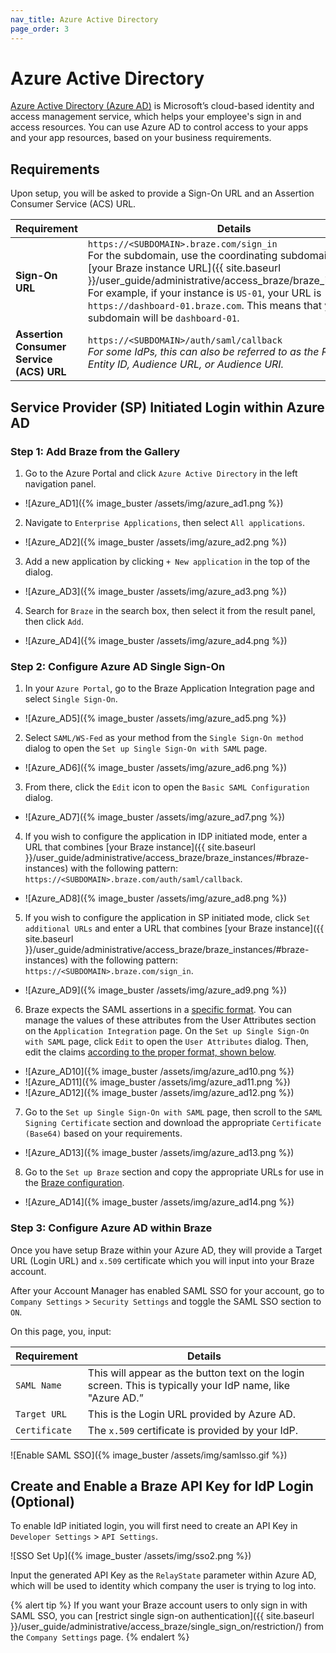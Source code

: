 ```yaml
---
nav_title: Azure Active Directory
page_order: 3
---
```


# Azure Active Directory

[Azure Active Directory (Azure AD)](https://docs.microsoft.com/en-us/azure/active-directory/saas-apps/braze-tutorial) is Microsoft’s cloud-based identity and access management service, which helps your employee's sign in and access resources. You can use Azure AD to control access to your apps and your app resources, based on your business requirements.

## Requirements

Upon setup, you will be asked to provide a Sign-On URL and an Assertion Consumer Service (ACS) URL.  

| Requirement | Details |
|---|---|
| **Sign-On URL** | `https://<SUBDOMAIN>.braze.com/sign_in` <br> For the subdomain, use the coordinating subdomain listed in [your Braze instance URL]({{ site.baseurl }}/user_guide/administrative/access_braze/braze_instances/). For example, if your instance is `US-01`, your URL is `https://dashboard-01.braze.com`. This means that your subdomain will be `dashboard-01`. |
| **Assertion Consumer Service (ACS) URL** | `https://<SUBDOMAIN>/auth/saml/callback` <br> *For some IdPs, this can also be referred to as the Reply URL, Entity ID, Audience URL, or Audience URI.* |


## Service Provider (SP) Initiated Login within Azure AD

### Step 1: Add Braze from the Gallery

1. Go to the Azure Portal and click `Azure Active Directory` in the left navigation panel.
- ![Azure_AD1]({% image_buster /assets/img/azure_ad1.png %})

2. Navigate to `Enterprise Applications`, then select `All applications`.
- ![Azure_AD2]({% image_buster /assets/img/azure_ad2.png %})

3. Add a new application by clicking `+ New application` in the top of the dialog.
- ![Azure_AD3]({% image_buster /assets/img/azure_ad3.png %})

4. Search for `Braze` in the search box, then select it from the result panel, then click `Add`.
- ![Azure_AD4]({% image_buster /assets/img/azure_ad4.png %})

### Step 2: Configure Azure AD Single Sign-On

1. In your `Azure Portal`, go to the Braze Application Integration page and select `Single Sign-On`.
- ![Azure_AD5]({% image_buster /assets/img/azure_ad5.png %})

2. Select `SAML/WS-Fed` as your method from the `Single Sign-On method` dialog to open the `Set up Single Sign-On with SAML` page.
- ![Azure_AD6]({% image_buster /assets/img/azure_ad6.png %})

3. From there, click the `Edit` icon to open the `Basic SAML Configuration` dialog.
- ![Azure_AD7]({% image_buster /assets/img/azure_ad7.png %})

4. If you wish to configure the application in IDP initiated mode, enter a URL that combines [your Braze instance]({{ site.baseurl }}/user_guide/administrative/access_braze/braze_instances/#braze-instances) with the following pattern: `https://<SUBDOMAIN>.braze.com/auth/saml/callback`.
- ![Azure_AD8]({% image_buster /assets/img/azure_ad8.png %})

5. If you wish to configure the application in SP initiated mode, click `Set additional URLs` and enter a URL that combines [your Braze instance]({{ site.baseurl }}/user_guide/administrative/access_braze/braze_instances/#braze-instances) with the following pattern: `https://<SUBDOMAIN>.braze.com/sign_in`.
- ![Azure_AD9]({% image_buster /assets/img/azure_ad9.png %})

6. Braze expects the SAML assertions in a [specific format](#user-claims-configuration-format). You can manage the values of these attributes from the User Attributes section on the `Application Integration` page. On the `Set up Single Sign-On with SAML` page, click `Edit` to open the `User Attributes` dialog. Then, edit the claims [according to the proper format, shown below](#user-claims-configuration-format).
- ![Azure_AD10]({% image_buster /assets/img/azure_ad10.png %})
- ![Azure_AD11]({% image_buster /assets/img/azure_ad11.png %})
- ![Azure_AD12]({% image_buster /assets/img/azure_ad12.png %})

7. Go to the `Set up Single Sign-On with SAML` page, then scroll to the `SAML Signing Certificate` section and download the appropriate `Certificate (Base64)` based on your requirements.
- ![Azure_AD13]({% image_buster /assets/img/azure_ad13.png %})

8. Go to the `Set up Braze` section and copy the appropriate URLs for use in the [Braze configuration](#step-3-configure-braze-single-sign-on).
- ![Azure_AD14]({% image_buster /assets/img/azure_ad14.png %})


### Step 3: Configure Azure AD within Braze

Once you have setup Braze within your Azure AD, they will provide a Target URL (Login URL) and `x.509` certificate which you will input into your Braze account.

After your Account Manager has enabled SAML SSO for your account, go to `Company Settings` > `Security Settings` and toggle the SAML SSO section to `ON`.

On this page, you, input:

| Requirement | Details |
|---|---|
| `SAML Name` | This will appear as the button text on the login screen. This is typically your IdP name, like "Azure AD.” |
| `Target URL` | This is the Login URL provided by Azure AD.|
| `Certificate` | The `x.509` certificate is provided by your IdP. |

![Enable SAML SSO]({% image_buster /assets/img/samlsso.gif %})

## Create and Enable a Braze API Key for IdP Login (Optional)

To enable IdP initiated login, you will first need to create an API Key in `Developer Settings` > `API Settings`.

![SSO Set Up]({% image_buster /assets/img/sso2.png %})

Input the generated API Key as the `RelayState` parameter within Azure AD, which will be used to identity which company the user is trying to log into.

{% alert tip %}
If you want your Braze account users to only sign in with SAML SSO, you can [restrict single sign-on authentication]({{ site.baseurl }}/user_guide/administrative/access_braze/single_sign_on/restriction/) from the `Company Settings` page.
{% endalert %}
